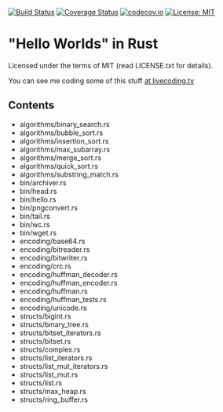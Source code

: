 [![Build Status](https://api.travis-ci.org/alopatindev/rust-experiments.svg?branch=master)](https://travis-ci.org/alopatindev/rust-experiments)
[![Coverage Status](https://coveralls.io/repos/github/alopatindev/rust-experiments/badge.svg?branch=master)](https://coveralls.io/github/alopatindev/rust-experiments?branch=master)
[![codecov.io](http://codecov.io/github/alopatindev/rust-experiments/coverage.svg?branch=master)](https://codecov.io/github/alopatindev/rust-experiments?branch=master)
[![License: MIT](https://img.shields.io/badge/license-MIT-blue.svg)](LICENSE.txt)

"Hello Worlds" in Rust
======================

Licensed under the terms of MIT (read LICENSE.txt for details).

You can see me coding some of this stuff [at livecoding.tv](https://www.livecoding.tv/alopatindev/videos)

Contents
--------
* algorithms/binary_search.rs
* algorithms/bubble_sort.rs
* algorithms/insertion_sort.rs
* algorithms/max_subarray.rs
* algorithms/merge_sort.rs
* algorithms/quick_sort.rs
* algorithms/substring_match.rs
* bin/archiver.rs
* bin/head.rs
* bin/hello.rs
* bin/pngconvert.rs
* bin/tail.rs
* bin/wc.rs
* bin/wget.rs
* encoding/base64.rs
* encoding/bitreader.rs
* encoding/bitwriter.rs
* encoding/crc.rs
* encoding/huffman_decoder.rs
* encoding/huffman_encoder.rs
* encoding/huffman.rs
* encoding/huffman_tests.rs
* encoding/unicode.rs
* structs/bigint.rs
* structs/binary_tree.rs
* structs/bitset_iterators.rs
* structs/bitset.rs
* structs/complex.rs
* structs/list_iterators.rs
* structs/list_mut_iterators.rs
* structs/list_mut.rs
* structs/list.rs
* structs/max_heap.rs
* structs/ring_buffer.rs
